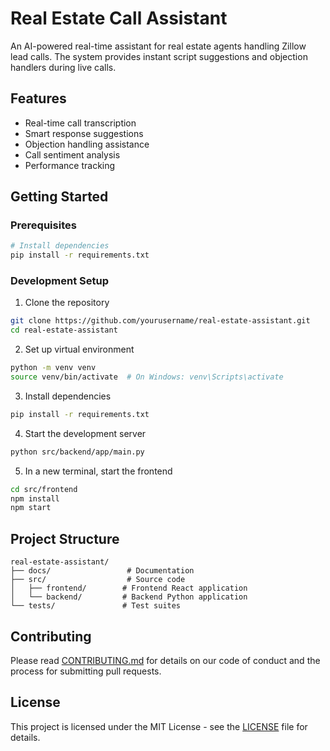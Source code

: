# Real Estate Call Assistant

An AI-powered real-time assistant for real estate agents handling Zillow lead calls. The system provides instant script suggestions and objection handlers during live calls.

## Features

- Real-time call transcription
- Smart response suggestions
- Objection handling assistance
- Call sentiment analysis
- Performance tracking

## Getting Started

### Prerequisites

```bash
# Install dependencies
pip install -r requirements.txt
```

### Development Setup

1. Clone the repository
```bash
git clone https://github.com/yourusername/real-estate-assistant.git
cd real-estate-assistant
```

2. Set up virtual environment
```bash
python -m venv venv
source venv/bin/activate  # On Windows: venv\Scripts\activate
```

3. Install dependencies
```bash
pip install -r requirements.txt
```

4. Start the development server
```bash
python src/backend/app/main.py
```

5. In a new terminal, start the frontend
```bash
cd src/frontend
npm install
npm start
```

## Project Structure

```
real-estate-assistant/
├── docs/                 # Documentation
├── src/                  # Source code
│   ├── frontend/        # Frontend React application
│   └── backend/         # Backend Python application
└── tests/               # Test suites
```

## Contributing

Please read [CONTRIBUTING.md](CONTRIBUTING.md) for details on our code of conduct and the process for submitting pull requests.

## License

This project is licensed under the MIT License - see the [LICENSE](LICENSE) file for details.